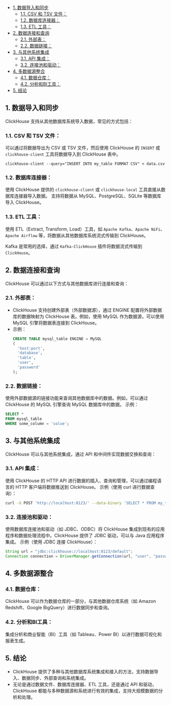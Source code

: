 <!-- TOC -->

* [1. 数据导入和同步](#1-数据导入和同步)
    * [1.1. CSV 和 TSV 文件：](#11-csv-和-tsv-文件)
    * [1.2. 数据库连接器：](#12-数据库连接器)
    * [1.3. ETL 工具：](#13-etl-工具)
* [2. 数据连接和查询](#2-数据连接和查询)
    * [2.1. 外部表：](#21-外部表)
    * [2.2. 数据链接：](#22-数据链接)
* [3. 与其他系统集成](#3-与其他系统集成)
    * [3.1. API 集成：](#31-api-集成)
    * [3.2. 连接池和驱动：](#32-连接池和驱动)
* [4. 多数据源整合](#4-多数据源整合)
    * [4.1. 数据仓库：](#41-数据仓库)
    * [4.2. 分析和BI工具：](#42-分析和bi工具)
* [5. 结论](#5-结论)

<!-- TOC -->

## 1. 数据导入和同步

ClickHouse 支持从其他数据库系统导入数据，常见的方式包括：

### 1.1. CSV 和 TSV 文件：

可以通过将数据导出为 CSV 或 TSV 文件，然后使用 ClickHouse 的 `INSERT` 或 `clickhouse-client` 工具将数据导入到 ClickHouse
表中。

```text
clickhouse-client --query="INSERT INTO my_table FORMAT CSV" < data.csv
```

### 1.2. 数据库连接器：

使用 ClickHouse 提供的 `clickhouse-client` 或 `clickhouse-local` 工具直接从数据库连接器导入数据。
支持将数据从 MySQL、PostgreSQL、SQLite 等数据库导入 ClickHouse。

### 1.3. ETL 工具：

使用 ETL（Extract, Transform, Load）工具，如 `Apache Kafka`、`Apache NiFi`、`Apache Airflow` 等，将数据从其他数据库系统流式传输到
ClickHouse。

Kafka 是常用的选择，通过 `Kafka-ClickHouse` 插件将数据流式传输到 `ClickHouse`。

## 2. 数据连接和查询

ClickHouse 可以通过以下方式与其他数据库进行连接和查询：

### 2.1. 外部表：

* ClickHouse 支持创建外部表（外部数据源），通过 ENGINE 配置将外部数据库的数据映射为 ClickHouse 表。例如，使用 MySQL
  作为数据源，可以使用
  MySQL 引擎将数据表连接到 ClickHouse。
* 示例：
  ```sql
  CREATE TABLE mysql_table ENGINE = MySQL
  (
    'host:port',
    'database',
    'table',
    'user',
    'password'
  );
  ```

### 2.2. 数据链接：

使用外部数据源的链接功能来查询其他数据库中的数据。例如，可以通过 ClickHouse 的 MySQL 引擎查询 MySQL 数据库中的数据。
示例：

```sql
SELECT *
FROM mysql_table
WHERE some_column = 'value';
```

## 3. 与其他系统集成

ClickHouse 可以与其他系统集成，通过 API 和中间件实现数据交换和查询：

### 3.1. API 集成：

使用 ClickHouse 的 HTTP API 进行数据的插入、查询和管理，可以通过编程语言的 HTTP 客户端将数据推送到 ClickHouse。
示例（使用 curl 进行数据查询）：

```bash
curl -X POST 'http://localhost:8123/' --data-binary 'SELECT * FROM my_table'
```

### 3.2. 连接池和驱动：

使用数据库连接池和驱动（如 JDBC、ODBC）将 ClickHouse 集成到现有的应用程序和数据处理流程中。ClickHouse 提供了 JDBC 驱动，可以与
Java 应用程序集成。
示例（使用 JDBC 连接 ClickHouse）：

```java
String url = "jdbc:clickhouse://localhost:8123/default";
Connection connection = DriverManager.getConnection(url, "user", "password");
```

## 4. 多数据源整合

### 4.1. 数据仓库：

ClickHouse 可以作为数据仓库的一部分，与其他数据仓库系统（如 Amazon Redshift、Google BigQuery）进行数据同步和查询。

### 4.2. 分析和BI工具：

集成分析和商业智能（BI）工具（如 Tableau、Power BI）以进行数据可视化和报表生成。

## 5. 结论

* ClickHouse 提供了多种与其他数据库系统集成和接入的方法，支持数据导入、数据同步、外部查询和系统集成。
* 无论是通过数据文件、数据库连接器、ETL 工具，还是通过 API 和驱动，ClickHouse 都能与多种数据源和系统进行有效的集成，支持大规模数据的分析和处理。
